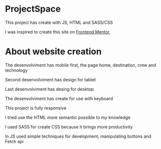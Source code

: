 # ProjectSpace
This project has create with JS, HTML and SASS/CSS

I was inspired to create this site on [Frontend Mentor](https://www.frontendmentor.io/challenges/space-tourism-multipage-website-gRWj1URZ3),

# About website creation
The desenvolviment has mobile first, the page home, destination, crew and technology

Second desenvolviment has design for tablet

Last desenvolviment has desing for desktop

The desenvolviment has create for use with keyboard

This project is fully responsive

I tried use the HTML more semantic possible to my knowledge

I used SASS for create CSS because it brings more productivity

In JS used simple techniques for development, manipulating buttons and Fetch api

